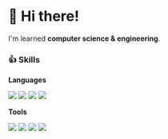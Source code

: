 # 👋 Hi there!
I'm learned **computer science & engineering**.


### 👍 Skills
**Languages**

<img src="https://img.shields.io/badge/Python-3776AB?style=flat-square&logo=Python&logoColor=white"/> <img src="https://img.shields.io/badge/C-A8B9CC?style=flat-square&logo=C&logoColor=black"/> <img src="https://img.shields.io/badge/C++-00599C?style=flat-square&logo=c%2B%2B&&logoColor=white"/> <img src="https://img.shields.io/badge/Java-007396?style=flat-square&logo=Java&logoColor=white"/>

**Tools**

<img src="https://img.shields.io/badge/Git-F05032?style=flat-square&logo=Git&logoColor=white"/> <img src="https://img.shields.io/badge/GitHub-000000?style=flat-square&logo=GitHub&logoColor=white"/> <img src="https://img.shields.io/badge/Netlify-00C7B7?style=flat-square&logo=Netlify&logoColor=white"/> <img src="https://img.shields.io/badge/npm-F05032?style=flat-square&logo=npm&logoColor=white"/>
